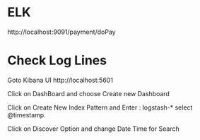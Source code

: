 # ELK
http://localhost:9091/payment/doPay

# Check Log Lines

Goto Kibana UI http://localhost:5601

Click on DashBoard and choose Create new Dashboard

Click on Create New Index Pattern and Enter : logstash-* select @timestamp.

Click on Discover Option and change Date Time for Search
